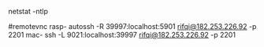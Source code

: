 netstat -ntlp

#remotevnc
rasp- autossh -R 39997:localhost:5901 rifqi@182.253.226.92 -p 2201
mac- ssh -L 9021:localhost:39997 rifqi@182.253.226.92 -p 2201

